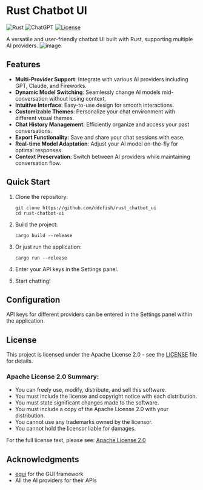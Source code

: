 # Rust Chatbot UI

![Rust](https://img.shields.io/badge/rust-%23000000.svg?style=for-the-badge&logo=rust&logoColor=white)
![ChatGPT](https://img.shields.io/badge/chatGPT-74aa9c?style=for-the-badge&logo=openai&logoColor=white)
[![License](https://img.shields.io/badge/License-Apache%202.0-blue.svg)](https://opensource.org/licenses/Apache-2.0)

A versatile and user-friendly chatbot UI built with Rust, supporting multiple AI providers.
![image](https://github.com/user-attachments/assets/c9f79bab-606f-41f1-9650-ff1946a9b4ee)


## Features


- **Multi-Provider Support**: Integrate with various AI providers including GPT, Claude, and Fireworks.
- **Dynamic Model Switching**: Seamlessly change AI models mid-conversation without losing context.
- **Intuitive Interface**: Easy-to-use design for smooth interactions.
- **Customizable Themes**: Personalize your chat environment with different visual themes.
- **Chat History Management**: Efficiently organize and access your past conversations.
- **Export Functionality**: Save and share your chat sessions with ease.
- **Real-time Model Adaptation**: Adjust your AI model on-the-fly for optimal responses.
- **Context Preservation**: Switch between AI providers while maintaining conversation flow.

## Quick Start

1. Clone the repository:
   ```
   git clone https://github.com/ddxfish/rust_chatbot_ui
   cd rust-chatbot-ui
   ```

2. Build the project:
   ```
   cargo build --release
   ```

3. Or just run the application:
   ```
   cargo run --release
   ```

4. Enter your API keys in the Settings panel.

5. Start chatting!

## Configuration

API keys for different providers can be entered in the Settings panel within the application.

## License

This project is licensed under the Apache License 2.0 - see the [LICENSE](LICENSE) file for details.

### Apache License 2.0 Summary:

- You can freely use, modify, distribute, and sell this software.
- You must include the license and copyright notice with each distribution.
- You must state significant changes made to the software.
- You must include a copy of the Apache License 2.0 with your distribution.
- You cannot use any trademarks owned by the licensor.
- You cannot hold the licensor liable for damages.

For the full license text, please see: [Apache License 2.0](https://www.apache.org/licenses/LICENSE-2.0)

## Acknowledgments

- [egui](https://github.com/emilk/egui) for the GUI framework
- All the AI providers for their APIs
